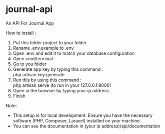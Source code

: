 # journal-api
An API For Journal App

How to install : 
1. Put this folder project to your folder
2. Rename .env.example to .env
3. Open .env and edit it to match your database configuration
4. Open cmd/terminal
5. Go to you folder 
6. Generate app key by typing this command : <br>
php artisan key:generate <br>
7. Run this by using this command : <br>
php artisan serve (to run in your 127.0.0.1:8000)<br>
9. Open in the browser by typing your ip address<br>
10. Finish<br>

Note: 
  - This setup is for local development. Ensure you have the necessary software (PHP, Composer, Laravel) installed on your machine.
  - You can see the documentation in (your ip address)/api/documentation
